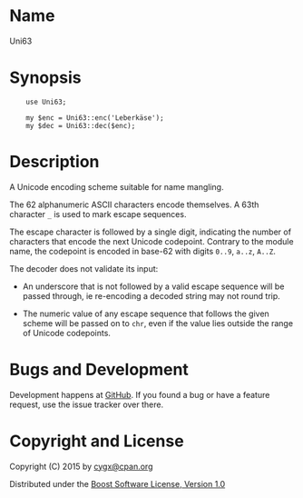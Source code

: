 # Name

Uni63


# Synopsis

```
    use Uni63;

    my $enc = Uni63::enc('Leberkäse');
    my $dec = Uni63::dec($enc);
```


# Description

A Unicode encoding scheme suitable for name mangling.

The 62 alphanumeric ASCII characters encode themselves. A 63th character `_` is
used to mark escape sequences.

The escape character is followed by a single digit, indicating the number of
characters that encode the next Unicode codepoint. Contrary to the module name,
the codepoint is encoded in base-62 with digits `0..9`, `a..z`, `A..Z`.

The decoder does not validate its input:

  * An underscore that is not followed by a valid escape sequence will be
    passed through, ie re-encoding a decoded string may not round trip.

  * The numeric value of any escape sequence that follows the given scheme
    will be passed on to `chr`, even if the value lies outside the range of
    Unicode codepoints.


# Bugs and Development

Development happens at [GitHub](https://github.com/cygx/p6-uni63). If you
found a bug or have a feature request, use the issue tracker over there.


# Copyright and License

Copyright (C) 2015 by <cygx@cpan.org>

Distributed under the
[Boost Software License, Version 1.0](http://www.boost.org/LICENSE_1_0.txt)
